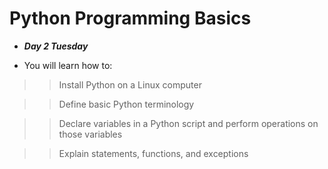 # Python Programming Basics
-  ***Day 2 Tuesday***

- You will learn how to:

>> Install Python on a Linux computer

>> Define basic Python terminology

>> Declare variables in a Python script and perform operations on those variables

>> Explain statements, functions, and exceptions
